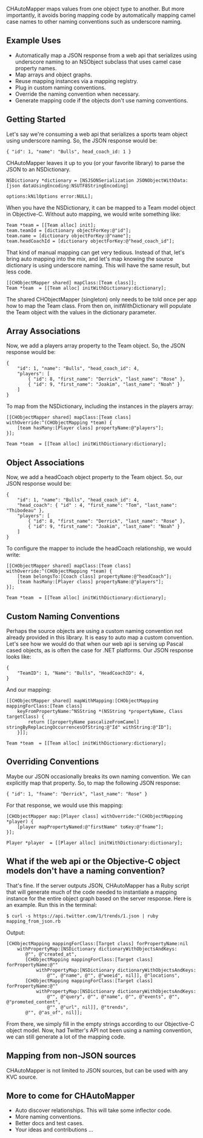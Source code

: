 CHAutoMapper maps values from one object type to another. But more importantly, it avoids boring mapping code by automatically mapping camel case names to other naming conventions such as underscore naming.

## Example Uses
* Automatically map a JSON response from a web api that serializes using underscore naming to an NSObject subclass that uses camel case property names.
* Map arrays and object graphs.
* Reuse mapping instances via a mapping registry.
* Plug in custom naming conventions.
* Override the naming convention when necessary.
* Generate mapping code if the objects don't use naming conventions.

## Getting Started
Let's say we're consuming a web api that serializes a sports team object using underscore naming. So, the JSON response would be:
    
    { "id": 1, "name": "Bulls", head_coach_id: 1 }

CHAutoMapper leaves it up to you (or your favorite library) to parse the JSON to an NSDictionary.

	NSDictionary *dictionary = [NSJSONSerialization JSONObjectWithData:[json dataUsingEncoding:NSUTF8StringEncoding]
                                                               options:kNilOptions error:NULL];

When you have the NSDictionary, it can be mapped to a Team model object in Objective-C. Without auto mapping, we would write something like:
    
    Team *team = [[Team alloc] init];
    team.teamId = [dictionary objectForKey:@"id"];
    team.name = [dictionary objectForKey:@"name"];
    team.headCoachId = [dictionary objectForKey:@"head_coach_id"];

That kind of manual mapping can get very tedious. Instead of that, let's bring auto mapping into the mix, and let's map knowing the source dictionary is using underscore naming. This will have the same result, but less code.
    
	[[CHObjectMapper shared] mapClass:[Team class]];
    Team *team  = [[Team alloc] initWithDictionary:dictionary];

The shared CHObjectMapper (singleton) only needs to be told once per app how to map the Team class. From then on, initWithDictionary will populate the Team object with the values in the dictionary parameter.

## Array Associations
Now, we add a players array property to the Team object. So, the JSON response would be:
    
    {
    	"id": 1, "name": "Bulls", "head_coach_id": 4,
    	"players": [
    		{ "id": 8, "first_name": "Derrick", "last_name": "Rose" },
    		{ "id": 9, "first_name": "Joakim", "last_name": "Noah" }
    	]
    }

To map from the NSDictionary, including the instances in the players array:

	[[CHObjectMapper shared] mapClass:[Team class] withOverride:^(CHObjectMapping *team) {
        [team hasMany:[Player class] propertyName:@"players"];
    }];

    Team *team  = [[Team alloc] initWithDictionary:dictionary];

## Object Associations
Now, we add a headCoach object property to the Team object. So, our JSON response would be:
    
    {
    	"id": 1, "name": "Bulls", "head_coach_id": 4,
    	"head_coach": { "id" : 4, "first_name": "Tom", "last_name": "Thibodeau" },
    	"players": [
    		{ "id": 8, "first_name": "Derrick", "last_name": "Rose" },
    		{ "id": 9, "first_name": "Joakim", "last_name": "Noah" }
    	]
    }
    
To configure the mapper to include the headCoach relationship, we would write:

	[[CHObjectMapper shared] mapClass:[Team class] withOverride:^(CHObjectMapping *team) {
        [team belongsTo:[Coach class] propertyName:@"headCoach"];
        [team hasMany:[Player class] propertyName:@"players"];
    }];

    Team *team  = [[Team alloc] initWithDictionary:dictionary];
		
## Custom Naming Conventions
Perhaps the source objects are using a custom naming convention not already provided in this library. It is easy to auto map a custom convention. Let's see how we would do that when our web api is serving up Pascal cased objects, as is often the case for .NET platforms. Our JSON response looks like:
		
    {
    	"TeamID": 1, "Name": "Bulls", "HeadCoachID": 4,
    }

And our mapping:

    [[CHObjectMapper shared] mapWithMapping:[CHObjectMapping mappingForClass:[Team class]
        keyFromPropertyName:^NSString *(NSString *propertyName, Class targetClass) {
            return [[propertyName pascalizeFromCamel] stringByReplacingOccurrencesOfString:@"Id" withString:@"ID"];
        }]];

    Team *team  = [[Team alloc] initWithDictionary:dictionary];

## Overriding Conventions
Maybe our JSON occasionally breaks its own naming convention. We can explicitly map that property. So, to map the following JSON response:
		
    { "id": 1, "fname": "Derrick", "last_name": "Rose" }

For that response, we would use this mapping:

    [CHObjectMapper map:[Player class] withOverride:^(CHObjectMapping *player) {
		[player mapPropertyNamed:@"firstName" toKey:@"fname"];
	}];

    Player *player  = [[Player alloc] initWithDictionary:dictionary];

## What if the web api or the Objective-C object models don't have a naming convention?
That's fine. If the server outputs JSON, CHAutoMapper has a Ruby script that will generate much of the code needed to instantiate a mapping instance for the entire object graph based on the server response. Here is an example. Run this in the terminal:
 
    $ curl -s https://api.twitter.com/1/trends/1.json | ruby mapping_from_json.rb

Output:

    [CHObjectMapping mappingForClass:[Target class] forPropertyName:nil
        withPropertyMap:[NSDictionary dictionaryWithObjectsAndKeys:
           @"", @"created_at",
           [CHObjectMapping mappingForClass:[Target class] forPropertyName:@""
               withPropertyMap:[NSDictionary dictionaryWithObjectsAndKeys:
                   @"", @"name", @"", @"woeid", nil]], @"locations",
           [CHObjectMapping mappingForClass:[Target class] forPropertyName:@""
               withPropertyMap:[NSDictionary dictionaryWithObjectsAndKeys:
                   @"", @"query", @"", @"name", @"", @"events", @"", @"promoted_content",
                   @"", @"url", nil]], @"trends",
           @"", @"as_of", nil]];
		
From there, we simply fill in the empty strings according to our Objective-C object model. Now, had Twitter's API not been using a naming convention, we can still generate a lot of the mapping code.

## Mapping from non-JSON sources
CHAutoMapper is not limited to JSON sources, but can be used with any KVC source.

## More to come for CHAutoMapper
* Auto discover relationships. This will take some inflector code.
* More naming conventions.
* Better docs and test cases.
* Your ideas and contributions ...
